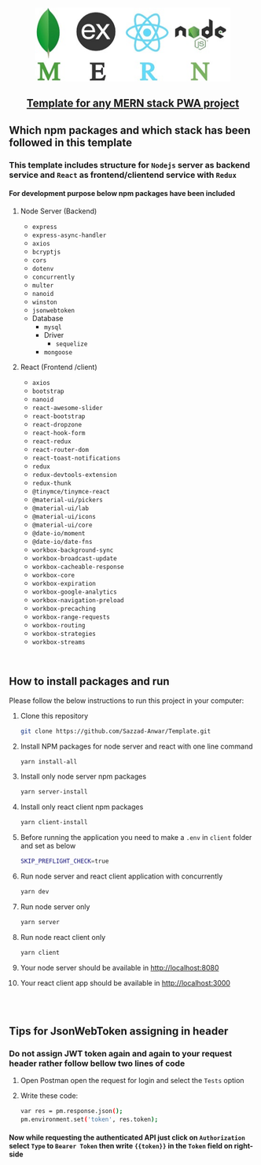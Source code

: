 <!-- PROJECT Title -->
<br />
<p align="center">
<img src="./public/images/MERN.jpg" height="150" />
  <h2 align="center"><a href="https://github.com/Sazzad-Anwar/Template">Template for any MERN stack PWA project</a></h2>
</p>

## Which npm packages and which stack has been followed in this template

### This template includes structure for `Nodejs` server as backend service and `React` as frontend/clientend service with `Redux`

#### For development purpose below npm packages have been included

1. Node Server (Backend)

    - `express`
    - `express-async-handler`
    - `axios`
    - `bcryptjs`
    - `cors`
    - `dotenv`
    - `concurrently`
    - `multer`
    - `nanoid`
    - `winston`
    - `jsonwebtoken`
    - Database
        - `mysql`
        - Driver
            - `sequelize`
        - `mongoose`

2. React (Frontend /client)
    - `axios`
    - `bootstrap`
    - `nanoid`
    - `react-awesome-slider`
    - `react-bootstrap`
    - `react-dropzone`
    - `react-hook-form`
    - `react-redux`
    - `react-router-dom`
    - `react-toast-notifications`
    - `redux`
    - `redux-devtools-extension`
    - `redux-thunk`
    - `@tinymce/tinymce-react`
    - `@material-ui/pickers`
    - `@material-ui/lab`
    - `@material-ui/icons`
    - `@material-ui/core`
    - `@date-io/moment`
    - `@date-io/date-fns`
    - `workbox-background-sync`
    - `workbox-broadcast-update`
    - `workbox-cacheable-response`
    - `workbox-core`
    - `workbox-expiration`
    - `workbox-google-analytics`
    - `workbox-navigation-preload`
    - `workbox-precaching`
    - `workbox-range-requests`
    - `workbox-routing`
    - `workbox-strategies`
    - `workbox-streams`

<br />
<!-- HOW TO RUN -->

## How to install packages and run

Please follow the below instructions to run this project in your computer:

1. Clone this repository

    ```sh
    git clone https://github.com/Sazzad-Anwar/Template.git
    ```

2. Install NPM packages for node server and react with one line command

    ```sh
    yarn install-all
    ```

3. Install only node server npm packages

    ```sh
    yarn server-install
    ```

4. Install only react client npm packages

    ```sh
    yarn client-install
    ```

5. Before running the application you need to make a `.env` in `client` folder and set as below

    ```sh
    SKIP_PREFLIGHT_CHECK=true
    ```

6. Run node server and react client application with concurrently

    ```sh
    yarn dev
    ```

7. Run node server only

    ```sh
    yarn server
    ```

8. Run node react client only

    ```sh
    yarn client
    ```

9. Your node server should be available in <http://localhost:8080>
10. Your react client app should be available in <http://localhost:3000>

<br />
<br />

## Tips for JsonWebToken assigning in header

### Do not assign JWT token again and again to your request header rather follow bellow two lines of code

1. Open Postman open the request for login and select the `Tests` option

2. Write these code:

    ```sh
    var res = pm.response.json();
    pm.environment.set('token', res.token);
    ```

#### Now while requesting the authenticated API just click on `Authorization` select `Type` to `Bearer Token` then write `{{token}}` in the `Token` field on right-side
